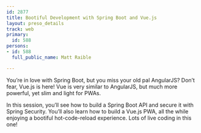 ```yaml
---
id: 2877
title: Bootiful Development with Spring Boot and Vue.js
layout: preso_details
track: web
primary:
  id: 588
persons:
- id: 588
  full_public_name: Matt Raible

---
```

You’re in love with Spring Boot, but you miss your old pal AngularJS? Don’t fear, Vue.js is here! Vue is very similar to AngularJS, but much more powerful, yet slim and light for PWAs.

In this session, you’ll see how to build a Spring Boot API and secure it with Spring Security. You’ll also learn how to build a Vue.js PWA, all the while enjoying a bootiful hot-code-reload experience. Lots of live coding in this one!